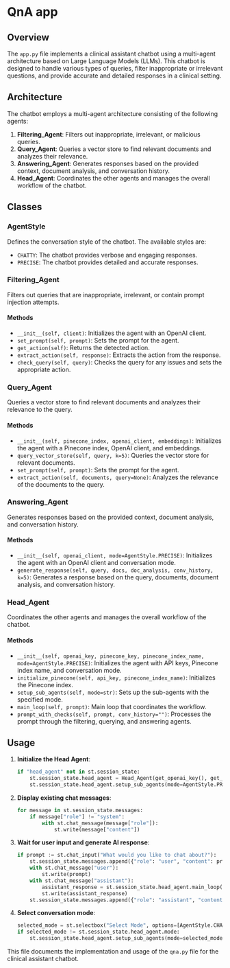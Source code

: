 # QnA app


## Overview

The `app.py` file implements a clinical assistant chatbot using a multi-agent architecture based on Large Language Models (LLMs). This chatbot is designed to handle various types of queries, filter inappropriate or irrelevant questions, and provide accurate and detailed responses in a clinical setting.

## Architecture

The chatbot employs a multi-agent architecture consisting of the following agents:
1. **Filtering_Agent**: Filters out inappropriate, irrelevant, or malicious queries.
2. **Query_Agent**: Queries a vector store to find relevant documents and analyzes their relevance.
3. **Answering_Agent**: Generates responses based on the provided context, document analysis, and conversation history.
4. **Head_Agent**: Coordinates the other agents and manages the overall workflow of the chatbot.

## Classes

### AgentStyle
Defines the conversation style of the chatbot. The available styles are:
- `CHATTY`: The chatbot provides verbose and engaging responses.
- `PRECISE`: The chatbot provides detailed and accurate responses.

### Filtering_Agent
Filters out queries that are inappropriate, irrelevant, or contain prompt injection attempts.

#### Methods
- `__init__(self, client)`: Initializes the agent with an OpenAI client.
- `set_prompt(self, prompt)`: Sets the prompt for the agent.
- `get_action(self)`: Returns the detected action.
- `extract_action(self, response)`: Extracts the action from the response.
- `check_query(self, query)`: Checks the query for any issues and sets the appropriate action.

### Query_Agent
Queries a vector store to find relevant documents and analyzes their relevance to the query.

#### Methods
- `__init__(self, pinecone_index, openai_client, embeddings)`: Initializes the agent with a Pinecone index, OpenAI client, and embeddings.
- `query_vector_store(self, query, k=5)`: Queries the vector store for relevant documents.
- `set_prompt(self, prompt)`: Sets the prompt for the agent.
- `extract_action(self, documents, query=None)`: Analyzes the relevance of the documents to the query.

### Answering_Agent
Generates responses based on the provided context, document analysis, and conversation history.

#### Methods
- `__init__(self, openai_client, mode=AgentStyle.PRECISE)`: Initializes the agent with an OpenAI client and conversation mode.
- `generate_response(self, query, docs, doc_analysis, conv_history, k=5)`: Generates a response based on the query, documents, document analysis, and conversation history.

### Head_Agent
Coordinates the other agents and manages the overall workflow of the chatbot.

#### Methods
- `__init__(self, openai_key, pinecone_key, pinecone_index_name, mode=AgentStyle.PRECISE)`: Initializes the agent with API keys, Pinecone index name, and conversation mode.
- `initialize_pinecone(self, api_key, pinecone_index_name)`: Initializes the Pinecone index.
- `setup_sub_agents(self, mode=str)`: Sets up the sub-agents with the specified mode.
- `main_loop(self, prompt)`: Main loop that coordinates the workflow.
- `prompt_with_checks(self, prompt, conv_history="")`: Processes the prompt through the filtering, querying, and answering agents.

## Usage

1. **Initialize the Head Agent**:
   ```python
   if "head_agent" not in st.session_state:
       st.session_state.head_agent = Head_Agent(get_openai_key(), get_pinecone_key(), pinecone_index_name=INDEX_NAME)
       st.session_state.head_agent.setup_sub_agents(mode=AgentStyle.PRECISE)
   ```

2. **Display existing chat messages**:
   ```python
   for message in st.session_state.messages:
       if message["role"] != "system":
           with st.chat_message(message["role"]):
               st.write(message["content"])
   ```

3. **Wait for user input and generate AI response**:
   ```python
   if prompt := st.chat_input("What would you like to chat about?"):
       st.session_state.messages.append({"role": "user", "content": prompt})
       with st.chat_message("user"):
           st.write(prompt)
       with st.chat_message("assistant"):
           assistant_response = st.session_state.head_agent.main_loop(prompt)
           st.write(assistant_response)
       st.session_state.messages.append({"role": "assistant", "content": assistant_response})
   ```

4. **Select conversation mode**:
   ```python
   selected_mode = st.selectbox("Select Mode", options=[AgentStyle.CHATTY, AgentStyle.PRECISE], index=0)
   if selected_mode != st.session_state.head_agent.mode:
       st.session_state.head_agent.setup_sub_agents(mode=selected_mode)
   ```

This file documents the implementation and usage of the `qna.py` file for the clinical assistant chatbot.

